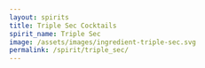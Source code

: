 ```yaml
---
layout: spirits
title: Triple Sec Cocktails
spirit_name: Triple Sec
image: /assets/images/ingredient-triple-sec.svg
permalink: /spirit/triple_sec/
---
```

